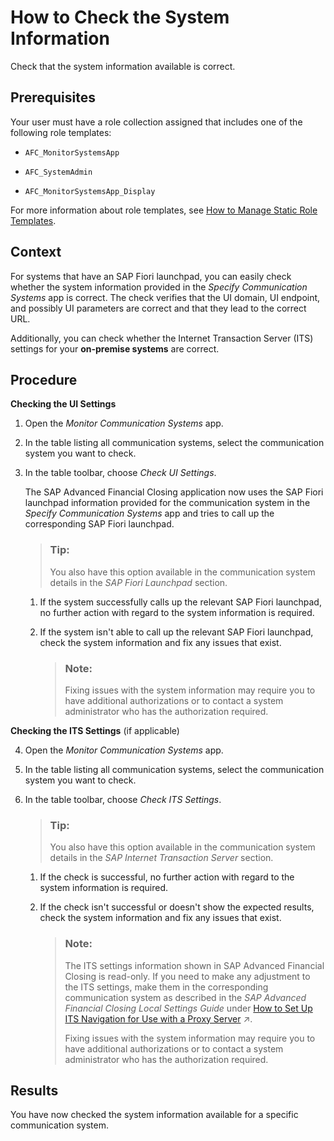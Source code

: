 <!-- loio1f3c6ddae438455f82ae2ec8191c35c8 -->

# How to Check the System Information

Check that the system information available is correct.



<a name="loio1f3c6ddae438455f82ae2ec8191c35c8__prereq_htj_xfh_fvb"/>

## Prerequisites

Your user must have a role collection assigned that includes one of the following role templates:

-   `AFC_MonitorSystemsApp`

-   `AFC_SystemAdmin`

-   `AFC_MonitorSystemsApp_Display`


For more information about role templates, see [How to Manage Static Role Templates](../User-Management/how-to-manage-static-role-templates-0cca34d.md).



## Context

For systems that have an SAP Fiori launchpad, you can easily check whether the system information provided in the *Specify Communication Systems* app is correct. The check verifies that the UI domain, UI endpoint, and possibly UI parameters are correct and that they lead to the correct URL.

Additionally, you can check whether the Internet Transaction Server \(ITS\) settings for your **on-premise systems** are correct.



## Procedure

**Checking the UI Settings**

1.  Open the *Monitor Communication Systems* app.

2.  In the table listing all communication systems, select the communication system you want to check.

3.  In the table toolbar, choose *Check UI Settings*.

    The SAP Advanced Financial Closing application now uses the SAP Fiori launchpad information provided for the communication system in the *Specify Communication Systems* app and tries to call up the corresponding SAP Fiori launchpad.

    > ### Tip:  
    > You also have this option available in the communication system details in the *SAP Fiori Launchpad* section.

    1.  If the system successfully calls up the relevant SAP Fiori launchpad, no further action with regard to the system information is required.

    2.  If the system isn't able to call up the relevant SAP Fiori launchpad, check the system information and fix any issues that exist.

        > ### Note:  
        > Fixing issues with the system information may require you to have additional authorizations or to contact a system administrator who has the authorization required.



**Checking the ITS Settings** \(if applicable\)

4.  Open the *Monitor Communication Systems* app.

5.  In the table listing all communication systems, select the communication system you want to check.

6.  In the table toolbar, choose *Check ITS Settings*.

    > ### Tip:  
    > You also have this option available in the communication system details in the *SAP Internet Transaction Server* section.

    1.  If the check is successful, no further action with regard to the system information is required.

    2.  If the check isn't successful or doesn't show the expected results, check the system information and fix any issues that exist.

        > ### Note:  
        > The ITS settings information shown in SAP Advanced Financial Closing is read-only. If you need to make any adjustment to the ITS settings, make them in the corresponding communication system as described in the *SAP Advanced Financial Closing Local Settings Guide* under [How to Set Up ITS Navigation for Use with a Proxy Server](https://help.sap.com/viewer/a32675ceb29149fd9be78a66704da190/SHIP/en-US/f98438f63cf745dabf78cc33a32fbc1e.html "Set up ITS navigation if you use a proxy server.") :arrow_upper_right:.
        > 
        > Fixing issues with the system information may require you to have additional authorizations or to contact a system administrator who has the authorization required.





<a name="loio1f3c6ddae438455f82ae2ec8191c35c8__result_h4v_vfh_fvb"/>

## Results

You have now checked the system information available for a specific communication system.

